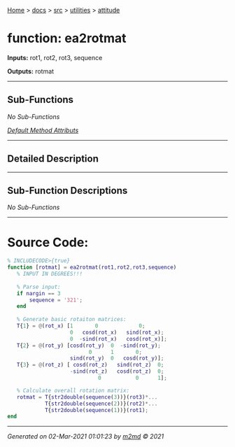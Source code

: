 [Home](../../../index.md) > [docs](../../../docs_index.md) > [src](../../src_index.md) > [utilities](../utilities_index.md) > [attitude](attitude_index.md)  

 
 # function: ea2rotmat



**Inputs:** rot1, rot2, rot3, sequence

**Outputs:** rotmat

 ***

## Sub-Functions

*No Sub-Functions*

[*Default Method Attributs*](https://www.mathworks.com/help/matlab/matlab_oop/method-attributes.html)

 ***

## Detailed Description



 ***

## Sub-Function Descriptions

*No Sub-Functions*

 
 *** 

# Source Code:

 ```matlab 
 % INCLUDECODE>{true}
function [rotmat] = ea2rotmat(rot1,rot2,rot3,sequence)
    % INPUT IN DEGREES!!!
    
    % Parse input:
    if nargin == 3
        sequence = '321';
    end
    
    % Generate basic rotaiton matrices:
    T{1} = @(rot_x) [1       0             0;
                     0   cosd(rot_x)   sind(rot_x);
                     0  -sind(rot_x)   cosd(rot_x)];
    T{2} = @(rot_y) [cosd(rot_y)  0  -sind(rot_y);
                           0      1       0;
                     sind(rot_y)  0   cosd(rot_y)];
    T{3} = @(rot_z) [ cosd(rot_z)   sind(rot_z)  0;
                     -sind(rot_z)   cosd(rot_z)  0;
                              0           0      1];

    % Calculate overall rotation matrix:
    rotmat = T{str2double(sequence(3))}(rot3)*...
             T{str2double(sequence(2))}(rot2)*...
             T{str2double(sequence(1))}(rot1);
end 
 ``` 
  
 ***

*Generated on 02-Mar-2021 01:01:23 by [m2md](https://github.com/crgnam-research/m2md) © 2021*